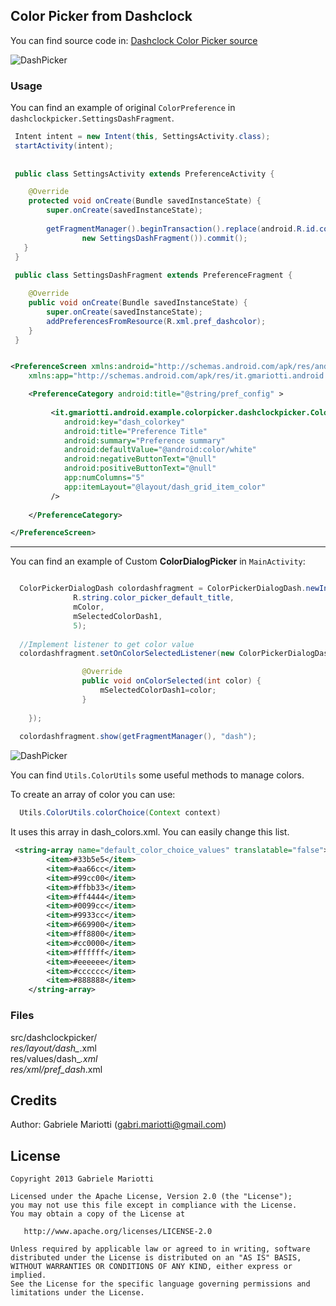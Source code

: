## Color Picker from Dashclock 

You can find source code in:
[Dashclock Color Picker source](https://code.google.com/p/dashclock/source/browse/main/src/main/java/com/google/android/apps/dashclock/configuration/ColorPreference.java)

![DashPicker](https://github.com/gabrielemariotti/colorpickercollection/raw/master/ColorPicker/images/dash_prefs.png)

### Usage

You can find an example of original `ColorPreference` in `dashclockpicker.SettingsDashFragment`.

``` java
 Intent intent = new Intent(this, SettingsActivity.class);
 startActivity(intent);
 
 
 public class SettingsActivity extends PreferenceActivity {

 	@Override
	protected void onCreate(Bundle savedInstanceState) {
        super.onCreate(savedInstanceState);
		
        getFragmentManager().beginTransaction().replace(android.R.id.content,
                new SettingsDashFragment()).commit();
   }
 }
 
 public class SettingsDashFragment extends PreferenceFragment {

	@Override
	public void onCreate(Bundle savedInstanceState) {
		super.onCreate(savedInstanceState);
		addPreferencesFromResource(R.xml.pref_dashcolor);
	}
 }
```

``` xml

<PreferenceScreen xmlns:android="http://schemas.android.com/apk/res/android"
    xmlns:app="http://schemas.android.com/apk/res/it.gmariotti.android.example.colorpicker" >

    <PreferenceCategory android:title="@string/pref_config" >
        
         <it.gmariotti.android.example.colorpicker.dashclockpicker.ColorPreference
            android:key="dash_colorkey"
            android:title="Preference Title"
            android:summary="Preference summary"
            android:defaultValue="@android:color/white"
            android:negativeButtonText="@null"
            android:positiveButtonText="@null"
            app:numColumns="5"
            app:itemLayout="@layout/dash_grid_item_color"
         />
        
    </PreferenceCategory>

</PreferenceScreen>
```

---

You can find an example of Custom **ColorDialogPicker** in `MainActivity`:
``` java

  ColorPickerDialogDash colordashfragment = ColorPickerDialogDash.newInstance(
              R.string.color_picker_default_title,
              mColor,
              mSelectedColorDash1,
              5);
  
  //Implement listener to get color value
  colordashfragment.setOnColorSelectedListener(new ColorPickerDialogDash.OnColorSelectedListener(){

				@Override
				public void onColorSelected(int color) {
					mSelectedColorDash1=color;	
				}
				
	});        
	
  colordashfragment.show(getFragmentManager(), "dash");

```

![DashPicker](https://github.com/gabrielemariotti/colorpickercollection/raw/master/ColorPicker/images/dashDialog.png)

You can find `Utils.ColorUtils` some useful methods to manage colors.

To create an array of color you can use:
``` java
  Utils.ColorUtils.colorChoice(Context context)
```

It uses this array in dash_colors.xml.
You can easily change this list.
``` xml
 <string-array name="default_color_choice_values" translatable="false">
        <item>#33b5e5</item>
        <item>#aa66cc</item>
        <item>#99cc00</item>
        <item>#ffbb33</item>
        <item>#ff4444</item>
        <item>#0099cc</item>
        <item>#9933cc</item>
        <item>#669900</item>
        <item>#ff8800</item>
        <item>#cc0000</item>
        <item>#ffffff</item>
        <item>#eeeeee</item>
        <item>#cccccc</item>
        <item>#888888</item>
    </string-array>
```

### Files
src/dashclockpicker/*<br/>
res/layout/dash_*.xml<br/>
res/values/dash_*.xml<br/>
res/xml/pref_dash*.xml<br/>

Credits
-------

Author: Gabriele Mariotti (gabri.mariotti@gmail.com)

License
-------

    Copyright 2013 Gabriele Mariotti

    Licensed under the Apache License, Version 2.0 (the "License");
    you may not use this file except in compliance with the License.
    You may obtain a copy of the License at

       http://www.apache.org/licenses/LICENSE-2.0

    Unless required by applicable law or agreed to in writing, software
    distributed under the License is distributed on an "AS IS" BASIS,
    WITHOUT WARRANTIES OR CONDITIONS OF ANY KIND, either express or implied.
    See the License for the specific language governing permissions and
    limitations under the License.
    

